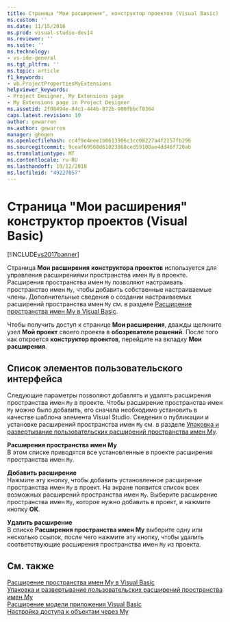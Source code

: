 ```yaml
---
title: Страница "Мои расширения", конструктор проектов (Visual Basic) | Документы Майкрософт
ms.custom: ''
ms.date: 11/15/2016
ms.prod: visual-studio-dev14
ms.reviewer: ''
ms.suite: ''
ms.technology:
- vs-ide-general
ms.tgt_pltfrm: ''
ms.topic: article
f1_keywords:
- vb.ProjectPropertiesMyExtensions
helpviewer_keywords:
- Project Designer, My Extensions page
- My Extensions page in Project Designer
ms.assetid: 2f08494e-84c1-444b-872b-900fbbcf0364
caps.latest.revision: 10
author: gewarren
ms.author: gewarren
manager: ghogen
ms.openlocfilehash: cc4f9e4eee1b0613906c3cc08227a4f2157fb296
ms.sourcegitcommit: 9ceaf69568d61023868ced59108ae4dd46f720ab
ms.translationtype: MT
ms.contentlocale: ru-RU
ms.lasthandoff: 10/12/2018
ms.locfileid: "49227057"
---
```

# <a name="my-extensions-page-project-designer-visual-basic"></a>Страница "Мои расширения" конструктор проектов (Visual Basic)
[!INCLUDE[vs2017banner](../../includes/vs2017banner.md)]

  
Страница **Мои расширения** **конструктора проектов** используется для управления расширениями пространства имен `My` в проекте. Расширения пространства имен `My` позволяют настраивать пространство имен `My`, чтобы добавить собственные настраиваемые члены. Дополнительные сведения о создании настраиваемых расширений пространства имен `My` см. в разделе [Расширение пространства имен My в Visual Basic](http://msdn.microsoft.com/library/808e8617-b01c-4135-8b21-babe87389e8e).  
  
 Чтобы получить доступ к странице **Мои расширения**, дважды щелкните узел **Мой проект** своего проекта в **обозревателе решений**. После того как откроется **конструктор проектов**, перейдите на вкладку **Мои расширения**.  
  
## <a name="uielement-list"></a>Список элементов пользовательского интерфейса  
 Следующие параметры позволяют добавлять и удалять расширения пространства имен `My` в проекте. Чтобы расширение пространства имен `My` можно было добавить, его сначала необходимо установить в качестве шаблона элемента Visual Studio. Сведения о публикации и установке расширений пространства имен `My` см. в разделе [Упаковка и развертывание пользовательских расширений пространства имен My](http://msdn.microsoft.com/library/fd89c54b-0290-4c50-95a3-ff17d4487a21).  
  
 **Расширения пространства имен My**  
 В этом списке приводятся все установленные в проекте расширения пространства имен `My`.  
  
 **Добавить расширение**  
 Нажмите эту кнопку, чтобы добавить установленное расширение пространства имен `My` в проект. На экране появится список всех возможных расширений пространства имен `My`. Выберите расширение пространства имен `My`, которое нужно добавить в проект, и нажмите кнопку **ОК**.  
  
 **Удалить расширение**  
 В списке **Расширения пространства имен My** выберите одну или несколько ссылок, после чего нажмите эту кнопку, чтобы удалить соответствующие расширения пространства имен `My` из проекта.  
  
## <a name="see-also"></a>См. также  
 [Расширение пространства имен My в Visual Basic](http://msdn.microsoft.com/library/808e8617-b01c-4135-8b21-babe87389e8e)   
 [Упаковка и развертывание пользовательских расширений пространства имен My](http://msdn.microsoft.com/library/fd89c54b-0290-4c50-95a3-ff17d4487a21)   
 [Расширение модели приложения Visual Basic](http://msdn.microsoft.com/library/e91d3bed-4c27-40e3-871d-2be17467c72c)   
 [Настройка доступа к объектам через My](http://msdn.microsoft.com/library/4e8279c2-ed5b-4681-8903-8a6671874000)



